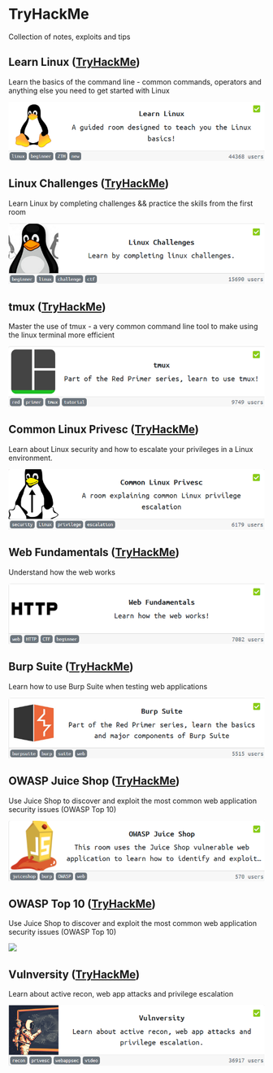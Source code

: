 # TryHackMe
Collection of notes, exploits and tips

## Learn Linux ([TryHackMe](https://tryhackme.com/room/zthlinux))
Learn the basics of the command line - common commands, operators and anything else you need to get started with Linux

[<img src="https://github.com/ComplexSec/tryhackme/blob/master/Learn%20Linux/images/learnlinux.png">](https://github.com/ComplexSec/tryhackme/tree/master/Learn%20Linux)

## Linux Challenges ([TryHackMe](https://tryhackme.com/room/linuxctf))
Learn Linux by completing challenges && practice the skills from the first room

[<img src="https://github.com/ComplexSec/tryhackme/blob/master/Linux%20Challenges/images/linuxchallenges.png">](https://github.com/ComplexSec/tryhackme/tree/master/Linux%20Challenges)

## tmux ([TryHackMe](https://tryhackme.com/room/rptmux))
Master the use of tmux - a very common command line tool to make using the linux terminal more efficient

[<img src="https://github.com/ComplexSec/tryhackme/blob/master/tmux/images/tmux.png">](https://github.com/ComplexSec/tryhackme/tree/master/tmux)

## Common Linux Privesc ([TryHackMe](https://tryhackme.com/room/commonlinuxprivesc))
Learn about Linux security and how to escalate your privileges in a Linux environment.

[<img src="https://github.com/ComplexSec/tryhackme/blob/master/Common%20Linux%20Privesc/images/commonlinuxprivesc.png">](https://github.com/ComplexSec/tryhackme/tree/master/Common%20Linux%20Privesc)

## Web Fundamentals ([TryHackMe](https://tryhackme.com/room/webfundamentals))
Understand how the web works

[<img src="https://github.com/ComplexSec/tryhackme/blob/master/Web%20Fundamentals/images/web_fundamentals.png">](https://github.com/ComplexSec/tryhackme/tree/master/Web%20Fundamentals)

## Burp Suite ([TryHackMe](https://tryhackme.com/room/rpburpsuite))
Learn how to use Burp Suite when testing web applications

[<img src="https://github.com/ComplexSec/tryhackme/blob/master/Burp%20Suite/images/burp_suite.png">](https://github.com/ComplexSec/tryhackme/tree/master/Burp%20Suite)

## OWASP Juice Shop ([TryHackMe](https://tryhackme.com/room/owaspjuiceshop))
Use Juice Shop to discover and exploit the most common web application security issues (OWASP Top 10)

[<img src="https://github.com/ComplexSec/tryhackme/blob/master/OWASP%20Juice%20Shop/images/owasp_juice_shop.png">](https://github.com/ComplexSec/tryhackme/tree/master/OWASP%20Juice%20Shop)

## OWASP Top 10 ([TryHackMe](https://tryhackme.com/room/owasptop10))
Use Juice Shop to discover and exploit the most common web application security issues (OWASP Top 10)

[<img src="https://github.com/ComplexSec/tryhackme/blob/master/OWASP%20Top%2010/images/top10.png">](https://github.com/ComplexSec/tryhackme/tree/master/OWASP%20Top%2010)

## Vulnversity ([TryHackMe](https://tryhackme.com/room/vulnversity))
Learn about active recon, web app attacks and privilege escalation

[<img src="https://github.com/ComplexSec/tryhackme/blob/master/Vulnversity/images/vulnversity.png">](https://github.com/ComplexSec/tryhackme/tree/master/Vulnversity)
